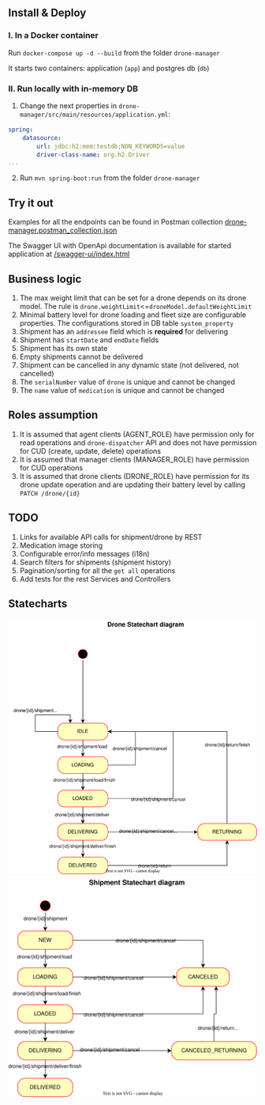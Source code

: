 ## Install & Deploy

### I. In a Docker container

Run `docker-compose up -d --build` from the folder `drone-manager`

It starts two containers: application (`app`) and postgres db (`db`)

### II. Run locally with in-memory DB

1. Change the next properties in `drone-manager/src/main/resources/application.yml`:
```yaml
spring:
    datasource:
        url: jdbc:h2:mem:testdb;NON_KEYWORDS=value
        driver-class-name: org.h2.Driver
...
```
2. Run `mvn spring-boot:run` from the folder `drone-manager`

## Try it out

Examples for all the endpoints can be found in Postman collection [drone-manager.postman_collection.json](extra/drone-manager.postman_collection.json)

The Swagger UI with OpenApi documentation is available for started application at [/swagger-ui/index.html](http://localhost:8080/swagger-ui/index.html)


## Business logic

1. The max weight limit that can be set for a drone depends on its drone model. The rule is `drone.weightLimit`<=`droneModel.defaultWeightLimit`
2. Minimal battery level for drone loading and fleet size are configurable properties. The configurations stored in DB table `system_property`
3. Shipment has an `addressee` field which is **required** for delivering
4. Shipment has `startDate` and `endDate` fields
5. Shipment has its own state
6. Empty shipments cannot be delivered
7. Shipment can be cancelled in any dynamic state (not delivered, not cancelled)
8. The `serialNumber` value of `drone` is unique and cannot be changed
9. The `name` value of `medication` is unique and cannot be changed

## Roles assumption

1. It is assumed that agent clients (AGENT_ROLE) have permission only for read operations and `drone-dispatcher` API and does not have permission for CUD (create, update, delete) operations
2. It is assumed that manager clients (MANAGER_ROLE) have permission for CUD operations
3. It is assumed that drone clients (DRONE_ROLE) have permission for its drone update operation and are updating their battery level by calling `PATCH /drone/{id}`

## TODO

1. Links for available API calls for shipment/drone by REST
2. Medication image storing
3. Configurable error/info messages (i18n)
4. Search filters for shipments (shipment history)
5. Pagination/sorting for all the `get all` operations
6. Add tests for the rest Services and Controllers

## Statecharts
<img src="extra/svg/drone-statechart-diagram.drawio.svg" alt="Drone Statechart diagram"/>
<img src="extra/svg/shipment-statechart-diagram.drawio.svg" alt="Shipment Statechart diagram"/>